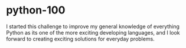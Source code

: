 # python-100
I started this challenge to improve my general knowledge of everything Python as its one of the more exciting developing languages, and I look forward to creating exciting solutions for everyday problems.
